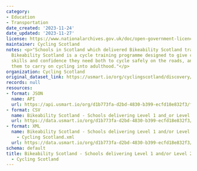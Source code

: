 ```yaml
---
category:
- Education
- Transportation
date_created: '2023-11-24'
date_updated: '2023-11-27'
license: https://www.nationalarchives.gov.uk/doc/open-government-licence/version/3/
maintainer: Cycling Scotland
notes: <p>"Schools in Scotland which delivered Bikeability Scotland training in 2022/23.
  Bikeability Scotland is a cycle training programme designed to give children the
  skills and confidence they need both to cycle safely on the roads, and to encourage
  them to carry on cycling into adulthood."</p>
organization: Cycling Scotland
original_dataset_link: https://usmart.io/org/cyclingscotland/discovery/discovery-view-detail/9dcce55c-6dc1-42cc-a8c9-803a8b5c9c03
records: null
resources:
- format: JSON
  name: API
  url: https://api.usmart.io/org/d1b773fa-d2bd-4830-b399-ecfd18e832f3/fd36e58b-80df-45e7-9246-ac575bb6cdc3/1/urql
- format: CSV
  name: Bikeability Scotland - Schools delivering Level 1 and_or Level 2 - 2022_23.csv
  url: https://data.usmart.io/org/d1b773fa-d2bd-4830-b399-ecfd18e832f3/resource?resourceGUID=1968305c-7722-4e39-9a92-bc6d323e8744
- format: XML
  name: Bikeability Scotland - Schools delivering Level 1 and/or Level 2 - 2022/23
    - Cycling Scotland.xml
  url: https://data.usmart.io/org/d1b773fa-d2bd-4830-b399-ecfd18e832f3/resource?resourceGUID=4d13202f-7b0e-44a7-b05c-2b0802e162e0
schema: default
title: Bikeability Scotland - Schools delivering Level 1 and/or Level 2 - 2022/23
  - Cycling Scotland
---
```

